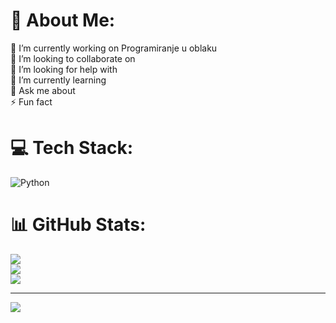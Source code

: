 # 💫 About Me:
🔭 I’m currently working on Programiranje u oblaku<br>👯 I’m looking to collaborate on<br>🤝 I’m looking for help with<br>🌱 I’m currently learning<br>💬 Ask me about<br>⚡ Fun fact


# 💻 Tech Stack:
![Python](https://img.shields.io/badge/python-3670A0?style=for-the-badge&logo=python&logoColor=ffdd54)
# 📊 GitHub Stats:
![](https://github-readme-stats.vercel.app/api?username=AleksaDimitrijevic454&theme=dark&hide_border=false&include_all_commits=false&count_private=false)<br/>
![](https://github-readme-streak-stats.herokuapp.com/?user=AleksaDimitrijevic454&theme=dark&hide_border=false)<br/>
![](https://github-readme-stats.vercel.app/api/top-langs/?username=AleksaDimitrijevic454&theme=dark&hide_border=false&include_all_commits=false&count_private=false&layout=compact)

---
[![](https://visitcount.itsvg.in/api?id=AleksaDimitrijevic454&icon=0&color=0)](https://visitcount.itsvg.in)

<!-- Proudly created with GPRM ( https://gprm.itsvg.in ) -->